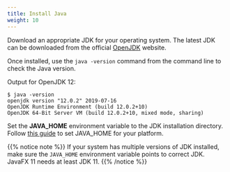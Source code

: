 ```yaml
---
title: Install Java
weight: 10
---
```


Download an appropriate JDK for your operating system.
The latest JDK can be downloaded from the official [OpenJDK](http://jdk.java.net/11/) website.

Once installed, use the `java -version` command from the command line to check the Java version.

Output for OpenJDK 12:
```
$ java -version
openjdk version "12.0.2" 2019-07-16
OpenJDK Runtime Environment (build 12.0.2+10)
OpenJDK 64-Bit Server VM (build 12.0.2+10, mixed mode, sharing)
```

Set the **JAVA_HOME** environment variable to the JDK installation directory.
Follow [this guide](http://www.baeldung.com/java-home-on-windows-7-8-10-mac-os-x-linux) to set JAVA_HOME for your platform.

{{% notice note %}}
If your system has multiple versions of JDK installed, make sure the `JAVA_HOME`
environment variable points to correct JDK. JavaFX <span class="JFX_MAJOR">11</span> needs at least JDK 11.
{{% /notice %}}